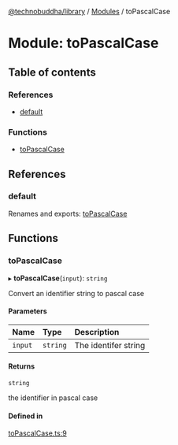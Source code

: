 [@technobuddha/library](../../README.md) / [Modules](../Modules.md) / toPascalCase

# Module: toPascalCase

## Table of contents

### References

- [default](toPascalCase.md#default)

### Functions

- [toPascalCase](toPascalCase.md#topascalcase)

## References

### default

Renames and exports: [toPascalCase](toPascalCase.md#topascalcase)

## Functions

### toPascalCase

▸ **toPascalCase**(`input`): `string`

Convert an identifier string to pascal case

#### Parameters

| Name | Type | Description |
| :------ | :------ | :------ |
| `input` | `string` | The identifer string |

#### Returns

`string`

the identifier in pascal case

#### Defined in

[toPascalCase.ts:9](../../src/toPascalCase.ts#L9)
